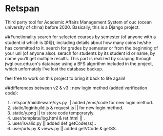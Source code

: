 # Retspan
Third party tool for Academic Affairs Management System of ouc (ocean university of china) before 2020.
Basically, this is a Django project. 

##Functionality
search for selected courses by semester (of anyone with a student id which is 学号), including details about how many coins he/she has committed to it.
search for grades by semester or from the beginning of your uni (of anyone also).
serach for students by its student id or name, by name you'll get multiple results. This part is realized by scraping through jwgl.ouc.edu.cn's database using a BFS algorithm included in the project, which unfornately I've lost the database backup.

feel free to work on this project to bring it back to life again!


##differences between v2 & v3 : new login method (added verification code):
1. retspan/middleware/sys.py || added /ems/code for new login method.
2. static/loginbuild.js & request.js || for new login method.
3. static/y.png || to store code temporaryly.
4. user/template/log.html & ret.html || .
5. user/isvalid.py || added def getCode(ss):.
6. user/urls.py & views.py || added getVCode & getSS.
